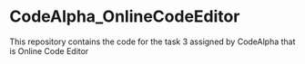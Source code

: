# CodeAlpha_OnlineCodeEditor
This repository contains the code for the task 3 assigned by CodeAlpha that is Online Code Editor
